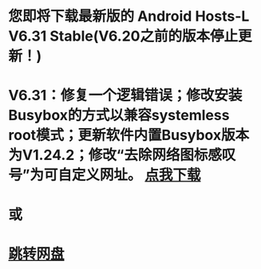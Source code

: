 您即将下载最新版的 Android Hosts-L V6.31 Stable(V6.20之前的版本停止更新！)
===============
V6.31：修复一个逻辑错误；修改安装Busybox的方式以兼容systemless root模式；更新软件内置Busybox版本为V1.24.2；修改“去除网络图标感叹号”为可自定义网址。
[点我下载](https://github.com/lack006/Android-Hosts-L/raw/master/apk/Android_Hosts-L.apk)
===============
或
===============
[跳转网盘](http://t.cn/Rv7Rr1c)
===============

